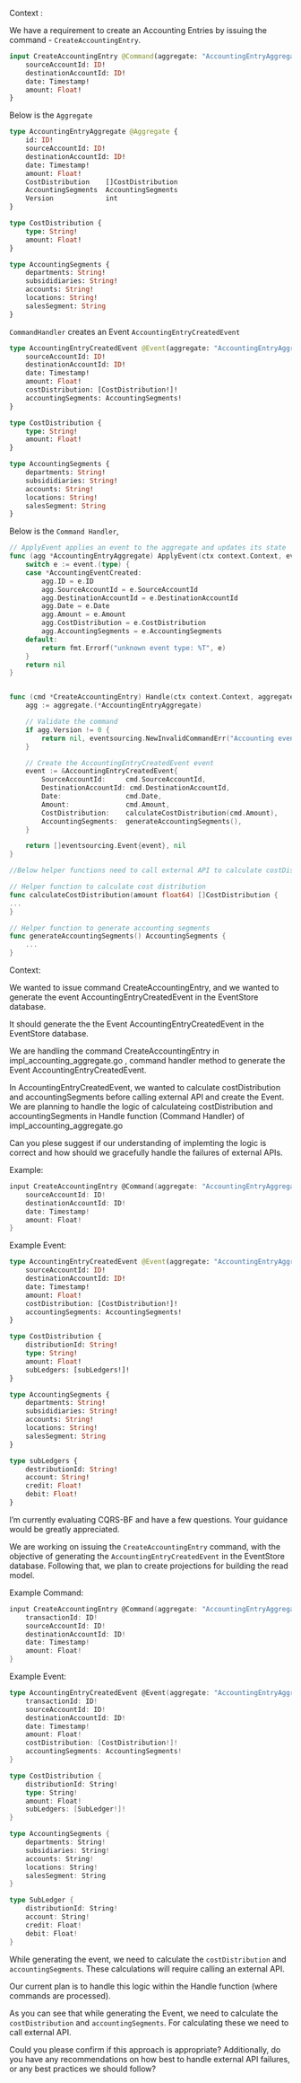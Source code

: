 Context : 

We have a requirement to create an Accounting Entries by issuing the command - `CreateAccountingEntry`.

```graphql
input CreateAccountingEntry @Command(aggregate: "AccountingEntryAggregate", create: true) {
    sourceAccountId: ID!
    destinationAccountId: ID!
    date: Timestamp!
    amount: Float!
}
```

Below is the `Aggregate` 

```graphql
type AccountingEntryAggregate @Aggregate {
    id: ID!
    sourceAccountId: ID!
    destinationAccountId: ID!
    date: Timestamp!
    amount: Float!
    CostDistribution    []CostDistribution
    AccountingSegments  AccountingSegments
    Version             int
}

type CostDistribution {
    type: String!
    amount: Float!
}

type AccountingSegments {
    departments: String!
    subsididiaries: String!
    accounts: String!
    locations: String!
    salesSegment: String
}
```

`CommandHandler` creates an Event `AccountingEntryCreatedEvent` 

```graphql
type AccountingEntryCreatedEvent @Event(aggregate: "AccountingEntryAggregate") {
    sourceAccountId: ID!
    destinationAccountId: ID!
    date: Timestamp!
    amount: Float!
    costDistribution: [CostDistribution!]!
    accountingSegments: AccountingSegments!
}

type CostDistribution {
    type: String!
    amount: Float!
}

type AccountingSegments {
    departments: String!
    subsididiaries: String!
    accounts: String!
    locations: String!
    salesSegment: String
}

```

Below is the `Command Handler`,

```go
// ApplyEvent applies an event to the aggregate and updates its state
func (agg *AccountingEntryAggregate) ApplyEvent(ctx context.Context, event eventsourcing.Event) error {
    switch e := event.(type) {
    case *AccountingEventCreated:
        agg.ID = e.ID
        agg.SourceAccountId = e.SourceAccountId
        agg.DestinationAccountId = e.DestinationAccountId
        agg.Date = e.Date
        agg.Amount = e.Amount
        agg.CostDistribution = e.CostDistribution
        agg.AccountingSegments = e.AccountingSegments
    default:
        return fmt.Errorf("unknown event type: %T", e)
    }
    return nil
}


func (cmd *CreateAccountingEntry) Handle(ctx context.Context, aggregate eventsourcing.Aggregate) ([]eventsourcing.Event, error) {
    agg := aggregate.(*AccountingEntryAggregate)

    // Validate the command
    if agg.Version != 0 {
        return nil, eventsourcing.NewInvalidCommandErr("Accounting event already exists")
    }

    // Create the AccountingEntryCreatedEvent event
    event := &AccountingEntryCreatedEvent{
        SourceAccountId:     cmd.SourceAccountId,
        DestinationAccountId: cmd.DestinationAccountId,
        Date:                cmd.Date,
        Amount:              cmd.Amount,
        CostDistribution:    calculateCostDistribution(cmd.Amount),
        AccountingSegments:  generateAccountingSegments(),
    }

    return []eventsourcing.Event{event}, nil
}

//Below helper functions need to call external API to calculate costDistribution and generate accounting segments.

// Helper function to calculate cost distribution
func calculateCostDistribution(amount float64) []CostDistribution {
...
}

// Helper function to generate accounting segments
func generateAccountingSegments() AccountingSegments {
    ...
}
```


Context:

We wanted to issue command CreateAccountingEntry, and we wanted to generate the event AccountingEntryCreatedEvent in the EventStore database.

It should generate the the Event AccountingEntryCreatedEvent in the EventStore database.

We are handling the command CreateAccountingEntry in impl_accounting_aggregate.go , command handler method to generate the Event AccountingEntryCreatedEvent.


In AccountingEntryCreatedEvent, we wanted to calculate costDistribution and accountingSegments before calling external API and create the Event.
We are planning to handle the logic of calculateing costDistribution and accountingSegments in Handle function (Command Handler) of impl_accounting_aggregate.go

Can you plese suggest if our understanding of implemting the logic is correct and how should we gracefully handle the failures of external APIs.

Example: 

```go
input CreateAccountingEntry @Command(aggregate: "AccountingEntryAggregate", create: true) {
    sourceAccountId: ID!
    destinationAccountId: ID!
    date: Timestamp!
    amount: Float!
}
```

Example Event: 


```graphql
type AccountingEntryCreatedEvent @Event(aggregate: "AccountingEntryAggregate") {
    sourceAccountId: ID!
    destinationAccountId: ID!
    date: Timestamp!
    amount: Float!
    costDistribution: [CostDistribution!]!
    accountingSegments: AccountingSegments!
}

type CostDistribution {
    distributionId: String!
    type: String!
    amount: Float!
    subLedgers: [subLedgers!]!
}

type AccountingSegments {
    departments: String!
    subsididiaries: String!
    accounts: String!
    locations: String!
    salesSegment: String
}

type subLedgers {
    destributionId: String!
    account: String!
    credit: Float!
    debit: Float!
}
```

I’m currently evaluating CQRS-BF and have a few questions. Your guidance would be greatly appreciated.


We are working on issuing the `CreateAccountingEntry` command, with the objective of generating the `AccountingEntryCreatedEvent` in the EventStore database. Following that, we plan to create projections for building the read model.

Example Command:

```go
input CreateAccountingEntry @Command(aggregate: "AccountingEntryAggregate", create: true) {
    transactionId: ID!
    sourceAccountId: ID!
    destinationAccountId: ID!
    date: Timestamp!
    amount: Float!
}
```


Example Event:

```go
type AccountingEntryCreatedEvent @Event(aggregate: "AccountingEntryAggregate") {
    transactionId: ID!
    sourceAccountId: ID!
    destinationAccountId: ID!
    date: Timestamp!
    amount: Float!
    costDistribution: [CostDistribution!]!
    accountingSegments: AccountingSegments!
}

type CostDistribution {
    distributionId: String!
    type: String!
    amount: Float!
    subLedgers: [SubLedger!]!
}

type AccountingSegments {
    departments: String!
    subsidiaries: String!
    accounts: String!
    locations: String!
    salesSegment: String
}

type SubLedger {
    distributionId: String!
    account: String!
    credit: Float!
    debit: Float!
}
```

While generating the event, we need to calculate the `costDistribution` and `accountingSegments`. These calculations will require calling an external API.

Our current plan is to handle this logic within the Handle function (where commands are processed).


As you can see that while generating the Event, we need to calculate the `costDistribution` and `accountingSegments`.
For calculating these we need to call external API. 

Could you please confirm if this approach is appropriate? Additionally, do you have any recommendations on how best to handle external API failures, or any best practices we should follow?

